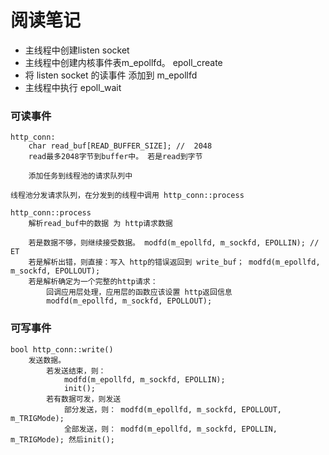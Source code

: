 
# 阅读笔记

- 主线程中创建listen socket
- 主线程中创建内核事件表m_epollfd。  epoll_create
- 将 listen socket 的读事件 添加到 m_epollfd
- 主线程中执行 epoll_wait

### 可读事件
```
http_conn: 
	char read_buf[READ_BUFFER_SIZE]; //  2048
	read最多2048字节到buffer中。 若是read到字节
	
	添加任务到线程池的请求队列中

线程池分发请求队列，在分发到的线程中调用 http_conn::process

http_conn::process
    解析read_buf中的数据 为 http请求数据

    若是数据不够，则继续接受数据。 modfd(m_epollfd, m_sockfd, EPOLLIN); // ET
    若是解析出错，则直接：写入 http的错误返回到 write_buf； modfd(m_epollfd, m_sockfd, EPOLLOUT);
    若是解析确定为一个完整的http请求：
        回调应用层处理，应用层的函数应该设置 http返回信息
        modfd(m_epollfd, m_sockfd, EPOLLOUT);
```

### 可写事件
```
bool http_conn::write()
    发送数据。
        若发送结束，则：
            modfd(m_epollfd, m_sockfd, EPOLLIN);
            init();
        若有数据可发，则发送
            部分发送，则： modfd(m_epollfd, m_sockfd, EPOLLOUT, m_TRIGMode);
            全部发送，则： modfd(m_epollfd, m_sockfd, EPOLLIN, m_TRIGMode); 然后init();
```
	